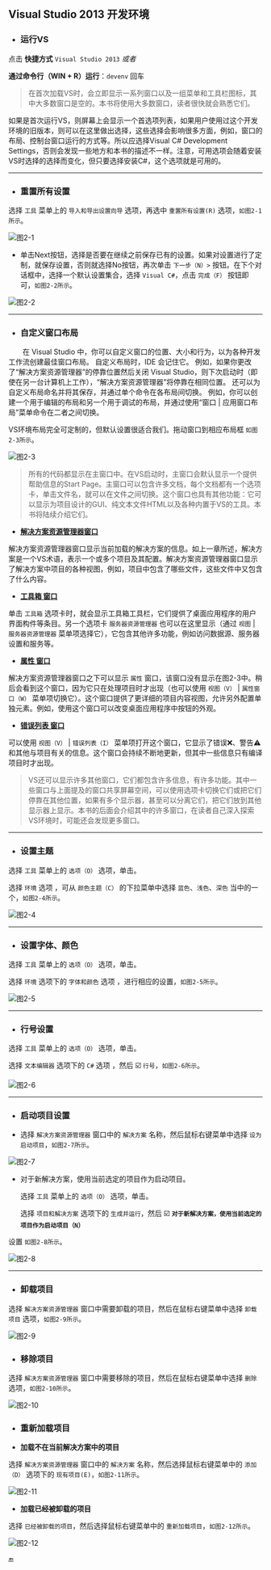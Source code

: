## Visual Studio 2013 开发环境


* ### 运行VS


点击 **快捷方式** `Visual Studio 2013` _或者_

**通过命令行（WIN + R）运行**：`devenv` 回车

> 在首次加载VS时，会立即显示一系列窗口以及一组菜单和工具栏图标，其中大多数窗口是空的。本书将使用大多数窗口，读者很快就会熟悉它们。

如果是首次运行VS，则屏幕上会显示一个首选项列表，如果用户使用过这个开发环境的旧版本，则可以在这里做出选择，这些选择会影响很多方面，例如，窗口的布局、控制台窗口运行的方式等。所以应选择Visual C\# Development Settings，否则会发现一些地方和本书的描述不一样。注意，可用选项会随着安装VS时选择的选择而变化，但只要选择安装C\#，这个选项就是可用的。

---

* ### 重置所有设置


选择 `工具` 菜单上的 `导入和导出设置向导` 选项，再选中 `重置所有设置(R)` 选项，`如图2-1所示`。


![图2-1](/assets/2-1.png)



* 单击Next按钮，选择是否要在继续之前保存已有的设置。如果对设置进行了定制，就保存设置，否则就选择No按钮，再次单击 `下一步（N）>` 按钮。在下个对话框中，选择一个默认设置集合，选择 `Visual C#`，点击 `完成（F）` 按钮即可，`如图2-2所示`。

![图2-2](/assets/2-2.png)

---

* ### 自定义窗口布局


&emsp;&emsp;在 Visual Studio 中，你可以自定义窗口的位置、大小和行为，以为各种开发工作流创建最佳窗口布局。 自定义布局时，IDE 会记住它。 例如，如果你更改了“解决方案资源管理器”的停靠位置然后关闭 Visual Studio，则下次启动时（即使在另一台计算机上工作），“解决方案资源管理器”将停靠在相同位置。 还可以为自定义布局命名并将其保存，并通过单个命令在各布局间切换。 例如，你可以创建一个用于编辑的布局和另一个用于调试的布局，并通过使用“窗口 \| 应用窗口布局”菜单命令在二者之间切换。

VS环境布局完全可定制的，但默认设置很适合我们。拖动窗口到相应布局框 `如图2-3所示`。

![图2-3](/assets/2-3.png)

> 所有的代码都显示在主窗口中。在VS启动时，主窗口会默认显示一个提供帮助信息的Start Page。主窗口可以包含许多文档，每个文档都有一个选项卡，单击文件名，就可以在文件之间切换。这个窗口也具有其他功能：它可以显示为项目设计的GUI、纯文本文件HTML以及各种内置于VS的工具。本书将陆续介绍它们。


* **[解决方案资源管理器窗口]()**


解决方案资源管理器窗口显示当前加载的解决方案的信息。如上一章所述，解决方案是一个VS术语，表示一个或多个项目及其配置。解决方案资源管理器窗口显示了解决方案中项目的各种视图，例如，项目中包含了哪些文件，这些文件中又包含了什么内容。


* **[工具箱 窗口]()**

单击 `工具箱` 选项卡时，就会显示工具箱工具栏，它们提供了桌面应用程序的用户界面构件等条目。另一个选项卡 `服务器资源管理器` 也可以在这里显示（通过 `视图` | `服务器资源管理器` 菜单项选择它），它包含其他许多功能，例如访问数据源、服务器设置和服务等。

* **[属性 窗口]()**

解决方案资源管理器窗口之下可以显示 `属性` 窗口，该窗口没有显示在图2-3中。稍后会看到这个窗口，因为它只在处理项目时才出现（也可以使用 `视图（V）` | `属性窗口（W）` 菜单项切换它）。这个窗口提供了更详细的项目内容视图，允许另外配置单独元素。例如，使用这个窗口可以改变桌面应用程序中按钮的外观。

* **[错误列表 窗口]()**

可以使用 `视图（V）` | `错误列表（I）` 菜单项打开这个窗口，它显示了错误❌、警告⚠️和其他与项目有关的信息。这个窗口会持续不断地更新，但其中一些信息只有编译项目时才出现。


> VS还可以显示许多其他窗口，它们都包含许多信息，有许多功能。其中一些窗口与上面提及的窗口共享屏幕空间，可以使用选项卡切换它们或把它们停靠在其他位置，如果有多个显示器，甚至可以分离它们，把它们放到其他显示器上显示。本书的后面会介绍其中的许多窗口，在读者自己深入探索VS环境时，可能还会发现更多窗口。


---

* ### 设置主题


选择 `工具` 菜单上的 `选项（O）` 选项，单击。

选择 `环境` 选项 ，可从 `颜色主题（C）` 的下拉菜单中选择 `蓝色`、`浅色`、`深色` 当中的一个，`如图2-4所示`。

![图2-4](/assets/2-4.png)

---

* ### 设置字体、颜色


选择 `工具` 菜单上的 `选项（O）` 选项，单击。

选择 `环境` 选项下的 `字体和颜色` 选项 ，进行相应的设置，`如图2-5所示`。

![图2-5](/assets/2-5.png)

---

* ### 行号设置


选择 `工具` 菜单上的 `选项（O）` 选项，单击。

选择 `文本编辑器` 选项下的 `C#` 选项 ，然后 ☑️ `行号`，`如图2-6所示`。

![图2-6](/assets/2-6.png)

---

* ### 启动项目设置

* 选择 `解决方案资源管理器` 窗口中的 `解决方案` 名称，然后鼠标右键菜单中选择 `设为启动项目`，`如图2-7所示`。


![图2-7](/assets/2-7.png)

* 对于新解决方案，使用当前选定的项目作为启动项目。

  选择 `工具` 菜单上的 `选项（O）` 选项，单击。

  选择 `项目和解决方案` 选项下的 `生成并运行`，然后 ☑️ **`对于新解决方案，使用当前选定的项目作为启动项目（N）`**


设置 `如图2-8所示`。

![图2-8](/assets/2-8.png)

---

* ### 卸载项目


选择 `解决方案资源管理器` 窗口中需要卸载的项目，然后在鼠标右键菜单中选择 `卸载项目` 选项，`如图2-9所示`。

![图2-9](/assets/2-9.png)

* ### 移除项目


选择 `解决方案资源管理器` 窗口中需要移除的项目，然后在鼠标右键菜单中选择 `删除` 选项，`如图2-10所示`。

![图2-10](/assets/2-10.png)

* ### 重新加载项目

* **加载不在当前解决方案中的项目**


选择 `解决方案资源管理器` 窗口中的 `解决方案` 名称，然后选择鼠标右键菜单中的 `添加（D）` 选项下的 `现有项目(E)`，`如图2-11所示`。

![图2-11](/assets/2-11.png)

* **加载已经被卸载的项目**

选择 `已经被卸载的项目`，然后选择鼠标右键菜单中的 `重新加载项目`，`如图2-12所示`。

![图2-12](/assets/2-12.png)




🔚


